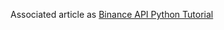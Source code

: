 Associated article as [Binance API Python Tutorial](https://analyzingalpha.com/binance-api-python-tutorial)
